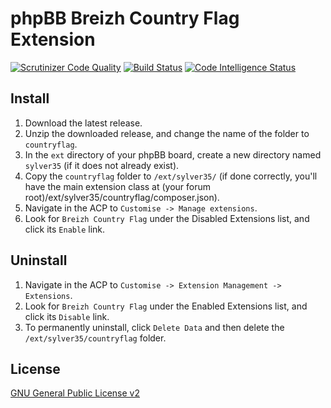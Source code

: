 # phpBB Breizh Country Flag Extension

[![Scrutinizer Code Quality](https://scrutinizer-ci.com/g/Sylver35/countryflag/badges/quality-score.png?b=1.6.0)](https://scrutinizer-ci.com/g/Sylver35/countryflag/?branch=1.6.0)
[![Build Status](https://scrutinizer-ci.com/g/Sylver35/countryflag/badges/build.png?b=1.6.0)](https://scrutinizer-ci.com/g/Sylver35/countryflag/build-status/1.6.0)
[![Code Intelligence Status](https://scrutinizer-ci.com/g/Sylver35/countryflag/badges/code-intelligence.svg?b=1.6.0)](https://scrutinizer-ci.com/code-intelligence)

## Install
1. Download the latest release.
2. Unzip the downloaded release, and change the name of the folder to `countryflag`.
3. In the `ext` directory of your phpBB board, create a new directory named `sylver35` (if it does not already exist).
4. Copy the `countryflag` folder to `/ext/sylver35/` (if done correctly, you'll have the main extension class at (your forum root)/ext/sylver35/countryflag/composer.json).
5. Navigate in the ACP to `Customise -> Manage extensions`.
6. Look for `Breizh Country Flag` under the Disabled Extensions list, and click its `Enable` link.

## Uninstall
1. Navigate in the ACP to `Customise -> Extension Management -> Extensions`.
2. Look for `Breizh Country Flag` under the Enabled Extensions list, and click its `Disable` link.
3. To permanently uninstall, click `Delete Data` and then delete the `/ext/sylver35/countryflag` folder.

## License
[GNU General Public License v2](http://opensource.org/licenses/GPL-2.0)
